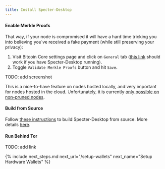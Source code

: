 ```yaml
---
title: Install Specter-Desktop
---
```


#### Enable Merkle Proofs
That way, if your node is compromised it will have a hard time tricking you into believing you've received a fake payment (while still preserving your privacy):
1. Visit Bitcoin Core settings page and click on `General` tab ([this link](http://localhost:25441/settings/general) should work if you have Specter-Desktop running).
2. Toggle `Validate Merkle Proofs` button and hit `Save`.

TODO: add screenshot

This is a nice-to-have feature on nodes hosted locally, and very important for nodes hosted in the cloud.
Unfortunately, it is currently [only possible on non-pruned nodes](https://github.com/cryptoadvance/specter-desktop/pull/334#issuecomment-685981023).

#### Build from Source
Follow [these instructions](https://github.com/cryptoadvance/specter-desktop#how-to-run) to build Specter-Desktop from source.
More details [here](https://github.com/cryptoadvance/specter-desktop/blob/master/DEVELOPMENT.md).

#### Run Behind Tor
TODO: add link


{% include next_steps.md next_url="/setup-wallets" next_name="Setup Hardware Wallets" %}
